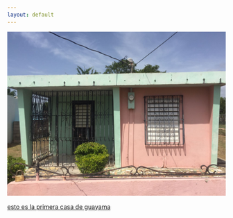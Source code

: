 ```yaml
---
layout: default
---
```


<div class="preview-panel">
	<a href="/2015/10/13/Guayama-jobos/">
		<img class="preview-images" src="/Propiedades/venta/guayama-jobos/Photo 9-15-24.jpg">
		<p>esto es la primera casa de guayama</p>
	</a>
</div>
